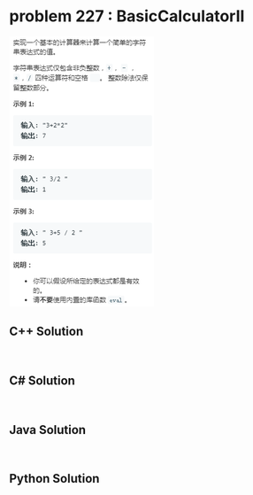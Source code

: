 
# problem 227 : BasicCalculatorII

<img src="https://github.com/Peefy/PeefyLeetCode/blob/master/doc/201-300/227.BasicCalculatorII/problem.png"/>

## C++ Solution

```c++



```

## C# Solution

```csharp



```

## Java Solution

```java



```

## Python Solution

```python

     

```




